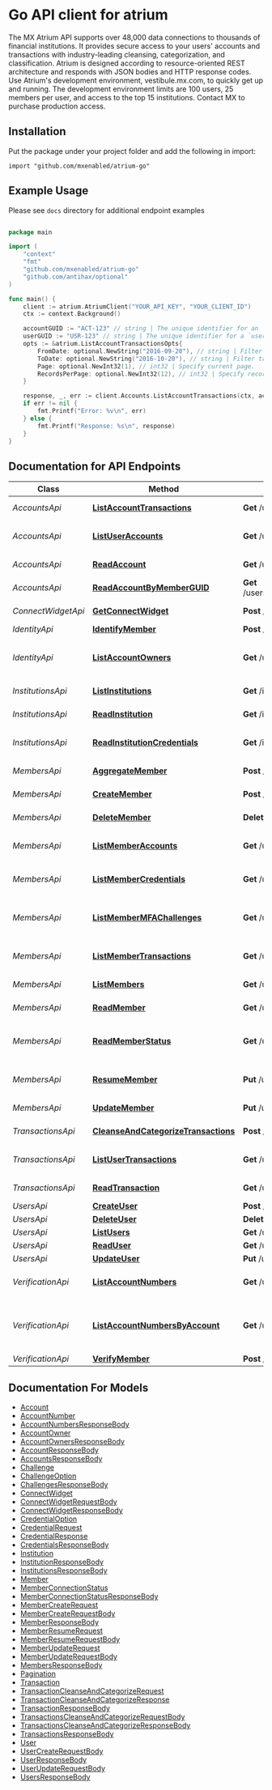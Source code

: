 # Go API client for atrium

The MX Atrium API supports over 48,000 data connections to thousands of financial institutions. It provides secure access to your users' accounts and transactions with industry-leading cleansing, categorization, and classification.  Atrium is designed according to resource-oriented REST architecture and responds with JSON bodies and HTTP response codes.  Use Atrium's development environment, vestibule.mx.com, to quickly get up and running. The development environment limits are 100 users, 25 members per user, and access to the top 15 institutions. Contact MX to purchase production access.

## Installation
Put the package under your project folder and add the following in import:
```golang
import "github.com/mxenabled/atrium-go"
```

## Example Usage

Please see `docs` directory for additional endpoint examples

```go

package main

import (
	"context"
	"fmt"
	"github.com/mxenabled/atrium-go"
	"github.com/antihax/optional"
)

func main() {
	client := atrium.AtriumClient("YOUR_API_KEY", "YOUR_CLIENT_ID")
	ctx := context.Background()

	accountGUID := "ACT-123" // string | The unique identifier for an `account`.
	userGUID := "USR-123" // string | The unique identifier for a `user`.
	opts := &atrium.ListAccountTransactionsOpts{
		FromDate: optional.NewString("2016-09-20"), // string | Filter transactions from this date.
		ToDate: optional.NewString("2016-10-20"), // string | Filter transactions to this date.
		Page: optional.NewInt32(1), // int32 | Specify current page.
		RecordsPerPage: optional.NewInt32(12), // int32 | Specify records per page.
	}

	response, _, err := client.Accounts.ListAccountTransactions(ctx, accountGUID, userGUID, opts)
	if err != nil {
		fmt.Printf("Error: %v\n", err)
	} else {
		fmt.Printf("Response: %s\n", response)
	}
}

```

## Documentation for API Endpoints

Class | Method | HTTP request | Description
------------ | ------------- | ------------- | -------------
*AccountsApi* | [**ListAccountTransactions**](docs/AccountsApi.md#listaccounttransactions) | **Get** /users/{user_guid}/accounts/{account_guid}/transactions | List account transactions
*AccountsApi* | [**ListUserAccounts**](docs/AccountsApi.md#listuseraccounts) | **Get** /users/{user_guid}/accounts | List accounts for a user
*AccountsApi* | [**ReadAccount**](docs/AccountsApi.md#readaccount) | **Get** /users/{user_guid}/accounts/{account_guid} | Read an account
*AccountsApi* | [**ReadAccountByMemberGUID**](docs/AccountsApi.md#readaccountbymemberguid) | **Get** /users/{user_guid}/members/{member_guid}/accounts/{account_guid} | Read an account
*ConnectWidgetApi* | [**GetConnectWidget**](docs/ConnectWidgetApi.md#getconnectwidget) | **Post** /users/{user_guid}/connect_widget_url | Embedding in a website
*IdentityApi* | [**IdentifyMember**](docs/IdentityApi.md#identifymember) | **Post** /users/{user_guid}/members/{member_guid}/identify | Identify
*IdentityApi* | [**ListAccountOwners**](docs/IdentityApi.md#listaccountowners) | **Get** /users/{user_guid}/members/{member_guid}/account_owners | List member account owners
*InstitutionsApi* | [**ListInstitutions**](docs/InstitutionsApi.md#listinstitutions) | **Get** /institutions | List institutions
*InstitutionsApi* | [**ReadInstitution**](docs/InstitutionsApi.md#readinstitution) | **Get** /institutions/{institution_code} | Read institution
*InstitutionsApi* | [**ReadInstitutionCredentials**](docs/InstitutionsApi.md#readinstitutioncredentials) | **Get** /institutions/{institution_code}/credentials | Read institution credentials
*MembersApi* | [**AggregateMember**](docs/MembersApi.md#aggregatemember) | **Post** /users/{user_guid}/members/{member_guid}/aggregate | Aggregate member
*MembersApi* | [**CreateMember**](docs/MembersApi.md#createmember) | **Post** /users/{user_guid}/members | Create member
*MembersApi* | [**DeleteMember**](docs/MembersApi.md#deletemember) | **Delete** /users/{user_guid}/members/{member_guid} | Delete member
*MembersApi* | [**ListMemberAccounts**](docs/MembersApi.md#listmemberaccounts) | **Get** /users/{user_guid}/members/{member_guid}/accounts | List member accounts
*MembersApi* | [**ListMemberCredentials**](docs/MembersApi.md#listmembercredentials) | **Get** /users/{user_guid}/members/{member_guid}/credentials | List member credentials
*MembersApi* | [**ListMemberMFAChallenges**](docs/MembersApi.md#listmembermfachallenges) | **Get** /users/{user_guid}/members/{member_guid}/challenges | List member MFA challenges
*MembersApi* | [**ListMemberTransactions**](docs/MembersApi.md#listmembertransactions) | **Get** /users/{user_guid}/members/{member_guid}/transactions | List member transactions
*MembersApi* | [**ListMembers**](docs/MembersApi.md#listmembers) | **Get** /users/{user_guid}/members | List members
*MembersApi* | [**ReadMember**](docs/MembersApi.md#readmember) | **Get** /users/{user_guid}/members/{member_guid} | Read member
*MembersApi* | [**ReadMemberStatus**](docs/MembersApi.md#readmemberstatus) | **Get** /users/{user_guid}/members/{member_guid}/status | Read member connection status
*MembersApi* | [**ResumeMember**](docs/MembersApi.md#resumemember) | **Put** /users/{user_guid}/members/{member_guid}/resume | Resume aggregation from MFA
*MembersApi* | [**UpdateMember**](docs/MembersApi.md#updatemember) | **Put** /users/{user_guid}/members/{member_guid} | Update member
*TransactionsApi* | [**CleanseAndCategorizeTransactions**](docs/TransactionsApi.md#cleanseandcategorizetransactions) | **Post** /cleanse_and_categorize | Categorize transactions
*TransactionsApi* | [**ListUserTransactions**](docs/TransactionsApi.md#listusertransactions) | **Get** /users/{user_guid}/transactions | List transactions for a user
*TransactionsApi* | [**ReadTransaction**](docs/TransactionsApi.md#readtransaction) | **Get** /users/{user_guid}/transactions/{transaction_guid} | Read a transaction
*UsersApi* | [**CreateUser**](docs/UsersApi.md#createuser) | **Post** /users | Create user
*UsersApi* | [**DeleteUser**](docs/UsersApi.md#deleteuser) | **Delete** /users/{user_guid} | Delete user
*UsersApi* | [**ListUsers**](docs/UsersApi.md#listusers) | **Get** /users | List users
*UsersApi* | [**ReadUser**](docs/UsersApi.md#readuser) | **Get** /users/{user_guid} | Read user
*UsersApi* | [**UpdateUser**](docs/UsersApi.md#updateuser) | **Put** /users/{user_guid} | Update user
*VerificationApi* | [**ListAccountNumbers**](docs/VerificationApi.md#listaccountnumbers) | **Get** /users/{user_guid}/members/{member_guid}/account_numbers | Read account numbers
*VerificationApi* | [**ListAccountNumbersByAccount**](docs/VerificationApi.md#listaccountnumbersbyaccount) | **Get** /users/{user_guid}/accounts/{account_guid}/account_numbers | Read account numbers by account GUID
*VerificationApi* | [**VerifyMember**](docs/VerificationApi.md#verifymember) | **Post** /users/{user_guid}/members/{member_guid}/verify | Verify


## Documentation For Models

 - [Account](docs/Account.md)
 - [AccountNumber](docs/AccountNumber.md)
 - [AccountNumbersResponseBody](docs/AccountNumbersResponseBody.md)
 - [AccountOwner](docs/AccountOwner.md)
 - [AccountOwnersResponseBody](docs/AccountOwnersResponseBody.md)
 - [AccountResponseBody](docs/AccountResponseBody.md)
 - [AccountsResponseBody](docs/AccountsResponseBody.md)
 - [Challenge](docs/Challenge.md)
 - [ChallengeOption](docs/ChallengeOption.md)
 - [ChallengesResponseBody](docs/ChallengesResponseBody.md)
 - [ConnectWidget](docs/ConnectWidget.md)
 - [ConnectWidgetRequestBody](docs/ConnectWidgetRequestBody.md)
 - [ConnectWidgetResponseBody](docs/ConnectWidgetResponseBody.md)
 - [CredentialOption](docs/CredentialOption.md)
 - [CredentialRequest](docs/CredentialRequest.md)
 - [CredentialResponse](docs/CredentialResponse.md)
 - [CredentialsResponseBody](docs/CredentialsResponseBody.md)
 - [Institution](docs/Institution.md)
 - [InstitutionResponseBody](docs/InstitutionResponseBody.md)
 - [InstitutionsResponseBody](docs/InstitutionsResponseBody.md)
 - [Member](docs/Member.md)
 - [MemberConnectionStatus](docs/MemberConnectionStatus.md)
 - [MemberConnectionStatusResponseBody](docs/MemberConnectionStatusResponseBody.md)
 - [MemberCreateRequest](docs/MemberCreateRequest.md)
 - [MemberCreateRequestBody](docs/MemberCreateRequestBody.md)
 - [MemberResponseBody](docs/MemberResponseBody.md)
 - [MemberResumeRequest](docs/MemberResumeRequest.md)
 - [MemberResumeRequestBody](docs/MemberResumeRequestBody.md)
 - [MemberUpdateRequest](docs/MemberUpdateRequest.md)
 - [MemberUpdateRequestBody](docs/MemberUpdateRequestBody.md)
 - [MembersResponseBody](docs/MembersResponseBody.md)
 - [Pagination](docs/Pagination.md)
 - [Transaction](docs/Transaction.md)
 - [TransactionCleanseAndCategorizeRequest](docs/TransactionCleanseAndCategorizeRequest.md)
 - [TransactionCleanseAndCategorizeResponse](docs/TransactionCleanseAndCategorizeResponse.md)
 - [TransactionResponseBody](docs/TransactionResponseBody.md)
 - [TransactionsCleanseAndCategorizeRequestBody](docs/TransactionsCleanseAndCategorizeRequestBody.md)
 - [TransactionsCleanseAndCategorizeResponseBody](docs/TransactionsCleanseAndCategorizeResponseBody.md)
 - [TransactionsResponseBody](docs/TransactionsResponseBody.md)
 - [User](docs/User.md)
 - [UserCreateRequestBody](docs/UserCreateRequestBody.md)
 - [UserResponseBody](docs/UserResponseBody.md)
 - [UserUpdateRequestBody](docs/UserUpdateRequestBody.md)
 - [UsersResponseBody](docs/UsersResponseBody.md)

